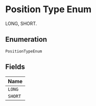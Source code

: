 
# Position Type Enum

LONG, SHORT.

## Enumeration

`PositionTypeEnum`

## Fields

| Name |
|  --- |
| `LONG` |
| `SHORT` |

